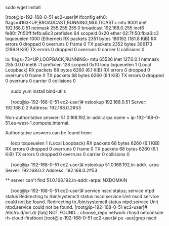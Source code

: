 sudo wget install 

[root@ip-192-168-0-51 ec2-user]# ifconfig
eth0: flags=4163<UP,BROADCAST,RUNNING,MULTICAST>  mtu 9001
        inet 192.168.0.51  netmask 255.255.255.0  broadcast 192.168.0.255
        inet6 fe80::7f:50ff:fefb:a6c3  prefixlen 64  scopeid 0x20<link>
        ether 02:7f:50:fb:a6:c3  txqueuelen 1000  (Ethernet)
        RX packets 2351  bytes 186192 (181.8 KiB)
        RX errors 0  dropped 0  overruns 0  frame 0
        TX packets 2352  bytes 306173 (298.9 KiB)
        TX errors 0  dropped 0 overruns 0  carrier 0  collisions 0

lo: flags=73<UP,LOOPBACK,RUNNING>  mtu 65536
        inet 127.0.0.1  netmask 255.0.0.0
        inet6 ::1  prefixlen 128  scopeid 0x10<host>
        loop  txqueuelen 1  (Local Loopback)
        RX packets 68  bytes 6260 (6.1 KiB)
        RX errors 0  dropped 0  overruns 0  frame 0
        TX packets 68  bytes 6260 (6.1 KiB)
        TX errors 0  dropped 0 overruns 0  carrier 0  collisions 0

　
sudo yum install bind-utils

　
[root@ip-192-168-0-51 ec2-user]# nslookup 192.168.0.51
Server:         192.168.0.2
Address:        192.168.0.2#53

Non-authoritative answer:
51.0.168.192.in-addr.arpa       name = ip-192-168-0-51.eu-west-1.compute.internal.

Authoritative answers can be found from:

　
        loop  txqueuelen 1  (Local Loopback)
        RX packets 68  bytes 6260 (6.1 KiB)
        RX errors 0  dropped 0  overruns 0  frame 0
        TX packets 68  bytes 6260 (6.1 KiB)
        TX errors 0  dropped 0 overruns 0  carrier 0  collisions 0

　
[root@ip-192-168-0-51 ec2-user]# nslookup 51.0.168.192.in-addr.-arpa
Server:         192.168.0.2
Address:        192.168.0.2#53

** server can't find 51.0.168.192.in-addr.-arpa: NXDOMAIN

　
[root@ip-192-168-0-51 ec2-user]# service  nscd  status; service  ntpd  status
Redirecting to /bin/systemctl status  nscd.service
Unit nscd.service could not be found.
Redirecting to /bin/systemctl status  ntpd.service
Unit ntpd.service could not be found.
[root@ip-192-168-0-51 ec2-user]# /etc/rc.d/init.d/ [tab] NOT FOUND...
choose_repo         network             rhnsd
netconsole          rh-cloud-firstboot
[root@ip-192-168-0-51 ec2-user]# ps -aux|grep nscd
